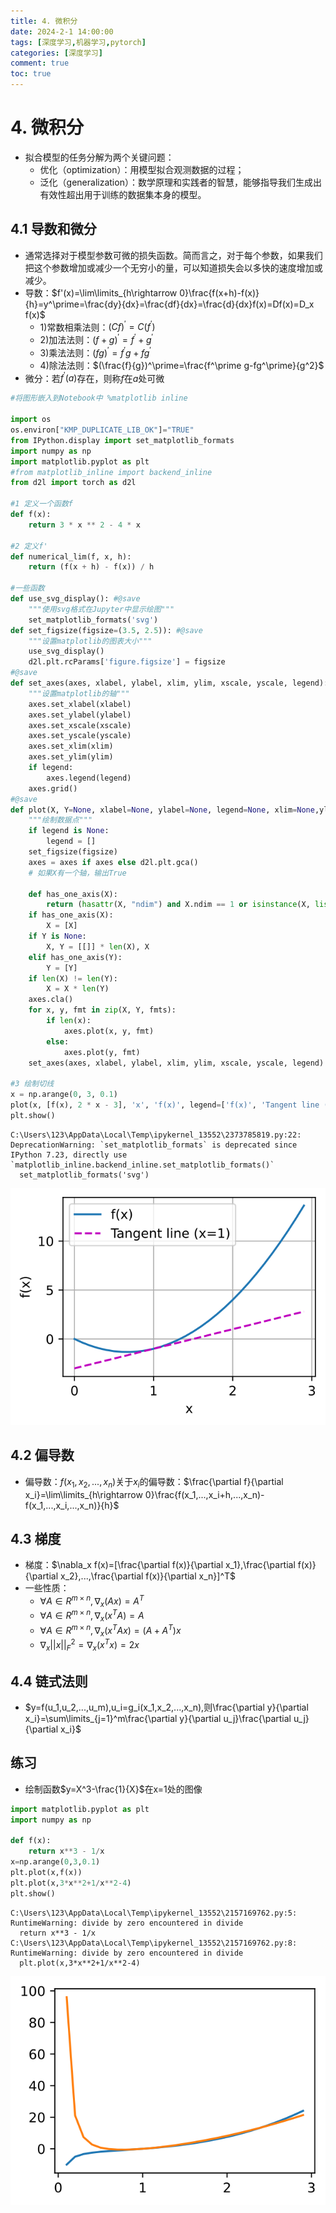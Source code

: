 ```yaml
---
title: 4. 微积分
date: 2024-2-1 14:00:00
tags: [深度学习,机器学习,pytorch]
categories: [深度学习]
comment: true
toc: true
---
```

#
<!--more-->
# 4. 微积分
- 拟合模型的任务分解为两个关键问题：
    - 优化（optimization）：用模型拟合观测数据的过程；
    - 泛化（generalization）：数学原理和实践者的智慧，能够指导我们生成出有效性超出用于训练的数据集本身的模型。
## 4.1 导数和微分
- 通常选择对于模型参数可微的损失函数。简而言之，对于每个参数，如果我们把这个参数增加或减少一个无穷小的量，可以知道损失会以多快的速度增加或减少。
- 导数：$f'(x)=\lim\limits_{h\rightarrow 0}\frac{f(x+h)-f(x)}{h}=y^\prime=\frac{dy}{dx}=\frac{df}{dx}=\frac{d}{dx}f(x)=Df(x)=D_x f(x)$
    - 1)常数相乘法则：$(Cf)^\prime=C(f^\prime)$
    - 2)加法法则：$(f+g)^\prime=f^\prime+g^\prime$   
    - 3)乘法法则：$(fg)^\prime=f^\prime g+fg^\prime$
    - 4)除法法则：$(\frac{f}{g})^\prime=\frac{f^\prime g-fg^\prime}{g^2}$ 
- 微分：若$f^\prime(a)$存在，则称$f$在$a$处可微



```python
#将图形嵌入到Notebook中 %matplotlib inline

import os
os.environ["KMP_DUPLICATE_LIB_OK"]="TRUE"
from IPython.display import set_matplotlib_formats
import numpy as np
import matplotlib.pyplot as plt
#from matplotlib_inline import backend_inline
from d2l import torch as d2l

#1 定义一个函数f
def f(x):
    return 3 * x ** 2 - 4 * x

#2 定义f'
def numerical_lim(f, x, h):
    return (f(x + h) - f(x)) / h
    
#一些函数
def use_svg_display(): #@save
    """使用svg格式在Jupyter中显示绘图"""
    set_matplotlib_formats('svg')
def set_figsize(figsize=(3.5, 2.5)): #@save
    """设置matplotlib的图表大小"""
    use_svg_display()
    d2l.plt.rcParams['figure.figsize'] = figsize
#@save
def set_axes(axes, xlabel, ylabel, xlim, ylim, xscale, yscale, legend):
    """设置matplotlib的轴"""
    axes.set_xlabel(xlabel)
    axes.set_ylabel(ylabel)
    axes.set_xscale(xscale)
    axes.set_yscale(yscale)
    axes.set_xlim(xlim)
    axes.set_ylim(ylim)
    if legend:
        axes.legend(legend)
    axes.grid()
#@save
def plot(X, Y=None, xlabel=None, ylabel=None, legend=None, xlim=None,ylim=None, xscale='linear', yscale='linear',fmts=('-', 'm--', 'g-.', 'r:'), figsize=(3.5, 2.5), axes=None):
    """绘制数据点"""
    if legend is None:
        legend = []
    set_figsize(figsize)
    axes = axes if axes else d2l.plt.gca()
    # 如果X有一个轴，输出True

    def has_one_axis(X):
        return (hasattr(X, "ndim") and X.ndim == 1 or isinstance(X, list) and not hasattr(X[0], "__len__"))
    if has_one_axis(X):
        X = [X]
    if Y is None:
        X, Y = [[]] * len(X), X
    elif has_one_axis(Y):
        Y = [Y]
    if len(X) != len(Y):
        X = X * len(Y)
    axes.cla()
    for x, y, fmt in zip(X, Y, fmts):
        if len(x):
            axes.plot(x, y, fmt)
        else:
            axes.plot(y, fmt)
    set_axes(axes, xlabel, ylabel, xlim, ylim, xscale, yscale, legend)

#3 绘制切线
x = np.arange(0, 3, 0.1)
plot(x, [f(x), 2 * x - 3], 'x', 'f(x)', legend=['f(x)', 'Tangent line (x=1)'])
plt.show()
```

    C:\Users\123\AppData\Local\Temp\ipykernel_13552\2373785819.py:22: DeprecationWarning: `set_matplotlib_formats` is deprecated since IPython 7.23, directly use `matplotlib_inline.backend_inline.set_matplotlib_formats()`
      set_matplotlib_formats('svg')
    


    
![svg](4_calculus_files/4_calculus_1_1.svg)
    


## 4.2 偏导数
- 偏导数：$f(x_1,x_2,...,x_n)$关于$x_i$的偏导数：$\frac{\partial f}{\partial x_i}=\lim\limits_{h\rightarrow 0}\frac{f(x_1,...,x_i+h,...,x_n)-f(x_1,...,x_i,...,x_n)}{h}$

## 4.3 梯度
- 梯度：$\nabla_x f(x)=[\frac{\partial f(x)}{\partial x_1},\frac{\partial f(x)}{\partial x_2},...,\frac{\partial f(x)}{\partial x_n}]^T$
- 一些性质：
    - $\forall A\in R^{m\times n},\nabla_x(Ax)=A^T$
    - $\forall A\in R^{m\times n},\nabla_x(x^TA)=A$
    - $\forall A\in R^{m\times n},\nabla_x(x^TAx)=(A+A^T)x$
    - $\nabla_x||x||_F^2=\nabla_x(x^Tx)=2x$

## 4.4 链式法则
- $y=f(u_1,u_2,...,u_m),u_i=g_i(x_1,x_2,...,x_n),则\frac{\partial y}{\partial x_i}=\sum\limits_{j=1}^m\frac{\partial y}{\partial u_j}\frac{\partial u_j}{\partial x_i}$

## 练习
- 绘制函数$y=X^3-\frac{1}{X}$在x=1处的图像


```python
import matplotlib.pyplot as plt
import numpy as np

def f(x):
    return x**3 - 1/x
x=np.arange(0,3,0.1)
plt.plot(x,f(x))
plt.plot(x,3*x**2+1/x**2-4)
plt.show()
```

    C:\Users\123\AppData\Local\Temp\ipykernel_13552\2157169762.py:5: RuntimeWarning: divide by zero encountered in divide
      return x**3 - 1/x
    C:\Users\123\AppData\Local\Temp\ipykernel_13552\2157169762.py:8: RuntimeWarning: divide by zero encountered in divide
      plt.plot(x,3*x**2+1/x**2-4)
    


    
![svg](4_calculus_files/4_calculus_3_1.svg)
    

